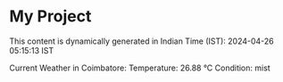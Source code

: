 # My Project

This content is dynamically generated in Indian Time (IST): 2024-04-26 05:15:13 IST


Current Weather in Coimbatore:
Temperature: 26.88 °C
Condition: mist
